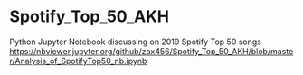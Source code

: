 # Spotify_Top_50_AKH
Python Jupyter Notebook discussing on 2019 Spotify Top 50 songs
https://nbviewer.jupyter.org/github/zax456/Spotify_Top_50_AKH/blob/master/Analysis_of_SpotifyTop50_nb.ipynb
